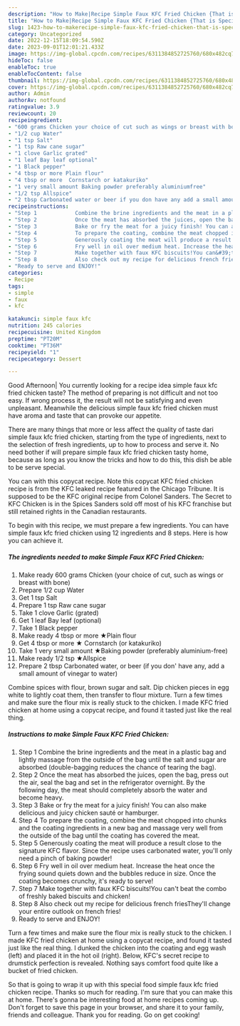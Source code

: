 ```yaml
---
description: "How to Make|Recipe Simple Faux KFC Fried Chicken {That is Special"
title: "How to Make|Recipe Simple Faux KFC Fried Chicken {That is Special"
slug: 1423-how-to-makerecipe-simple-faux-kfc-fried-chicken-that-is-special
category: Uncategorized
date: 2022-12-15T18:09:54.590Z
date: 2023-09-01T12:01:21.433Z
image: https://img-global.cpcdn.com/recipes/6311384852725760/680x482cq70/simple-faux-kfc-fried-chicken-recipe-main-photo.jpg
hideToc: false
enableToc: true
enableTocContent: false
thumbnail: https://img-global.cpcdn.com/recipes/6311384852725760/680x482cq70/simple-faux-kfc-fried-chicken-recipe-main-photo.jpg
cover: https://img-global.cpcdn.com/recipes/6311384852725760/680x482cq70/simple-faux-kfc-fried-chicken-recipe-main-photo.jpg
author: Admin
authorAv: notfound
ratingvalue: 3.9
reviewcount: 20
recipeingredient:
- "600 grams Chicken your choice of cut such as wings or breast with bone"
- "1/2 cup Water"
- "1 tsp Salt"
- "1 tsp Raw cane sugar"
- "1 clove Garlic grated"
- "1 leaf Bay leaf optional"
- "1 Black pepper"
- "4 tbsp or more Plain flour"
- "4 tbsp or more  Cornstarch or katakuriko"
- "1 very small amount Baking powder preferably aluminiumfree"
- "1/2 tsp Allspice"
- "2 tbsp Carbonated water or beer if you don have any add a small amount of vinegar to water"
recipeinstructions:
- "Step 1            Combine the brine ingredients and the meat in a plastic bag and lightly massage from the outside of the bag until the salt and sugar are absorbed (double-bagging reduces the chance of tearing the bag)."
- "Step 2            Once the meat has absorbed the juices, open the bag, press out the air, seal the bag and set in the refrigerator overnight. By the following day, the meat should completely absorb the water and become heavy."
- "Step 3            Bake or fry the meat for a juicy finish! You can also make delicious and juicy chicken sauté or hamburger."
- "Step 4            To prepare the coating, combine the meat chopped into chunks and the coating ingredients in a new bag and massage very well from the outside of the bag until the coating has covered the meat."
- "Step 5            Generously coating the meat will produce a result close to the signature KFC flavor. Since the recipe uses carbonated water, you&#39;ll only need a pinch of baking powder!"
- "Step 6            Fry well in oil over medium heat. Increase the heat once the frying sound quiets down and the bubbles reduce in size. Once the coating becomes crunchy, it&#39;s ready to serve!"
- "Step 7            Make together with faux KFC biscuits!You can&#39;t beat the combo of freshly baked biscuits and chicken!"
- "Step 8            Also check out my recipe for delicious french friesThey&#39;ll change your entire outlook on french fries!"
- "Ready to serve and ENJOY!"
categories:
- Recipe
tags:
- simple
- faux
- kfc

katakunci: simple faux kfc 
nutrition: 245 calories
recipecuisine: United Kingdom
preptime: "PT20M"
cooktime: "PT36M"
recipeyield: "1"
recipecategory: Dessert

---
```



Good Afternoon| You currently looking for a recipe idea simple faux kfc fried chicken taste? The method of preparing is not difficult and not too easy. If wrong process it, the result will not be satisfying and even unpleasant. Meanwhile the delicious simple faux kfc fried chicken must have aroma and taste that can provoke our appetite.






There are many things that more or less affect the quality of taste dari simple faux kfc fried chicken, starting from the type of ingredients, next to the selection of fresh ingredients, up to how to process and serve it. No need bother if will prepare simple faux kfc fried chicken tasty home, because as long as you know the tricks and how to do this, this dish be able to be serve  special.


You can with this copycat recipe. Note this copycat KFC fried chicken recipe is from the KFC leaked recipe featured in the Chicago Tribune. It is supposed to be the KFC original recipe from Colonel Sanders. The Secret to KFC Chicken is in the Spices Sanders sold off most of his KFC franchise but still retained rights in the Canadian restaurants.


To begin with this recipe, we must prepare a few ingredients. You can have simple faux kfc fried chicken using 12 ingredients and 8 steps. Here is how you can achieve it.

<!--inarticleads1-->

##### The ingredients needed to make Simple Faux KFC Fried Chicken:

1. Make ready 600 grams Chicken (your choice of cut, such as wings or breast with bone)
1. Prepare 1/2 cup Water
1. Get 1 tsp Salt
1. Prepare 1 tsp Raw cane sugar
1. Take 1 clove Garlic (grated)
1. Get 1 leaf Bay leaf (optional)
1. Take 1 Black pepper
1. Make ready 4 tbsp or more ★Plain flour
1. Get 4 tbsp or more ★ Cornstarch (or katakuriko)
1. Take 1 very small amount ★Baking powder (preferably aluminium-free)
1. Make ready 1/2 tsp ★Allspice
1. Prepare 2 tbsp Carbonated water, or beer (if you don&#39; have any, add a small amount of vinegar to water)


Combine spices with flour, brown sugar and salt. Dip chicken pieces in egg white to lightly coat them, then transfer to flour mixture. Turn a few times and make sure the flour mix is really stuck to the chicken. I made KFC fried chicken at home using a copycat recipe, and found it tasted just like the real thing. 

<!--inarticleads2-->

##### Instructions to make Simple Faux KFC Fried Chicken:

1. Step 1            Combine the brine ingredients and the meat in a plastic bag and lightly massage from the outside of the bag until the salt and sugar are absorbed (double-bagging reduces the chance of tearing the bag).
1. Step 2            Once the meat has absorbed the juices, open the bag, press out the air, seal the bag and set in the refrigerator overnight. By the following day, the meat should completely absorb the water and become heavy.
1. Step 3            Bake or fry the meat for a juicy finish! You can also make delicious and juicy chicken sauté or hamburger.
1. Step 4            To prepare the coating, combine the meat chopped into chunks and the coating ingredients in a new bag and massage very well from the outside of the bag until the coating has covered the meat.
1. Step 5            Generously coating the meat will produce a result close to the signature KFC flavor. Since the recipe uses carbonated water, you&#39;ll only need a pinch of baking powder!
1. Step 6            Fry well in oil over medium heat. Increase the heat once the frying sound quiets down and the bubbles reduce in size. Once the coating becomes crunchy, it&#39;s ready to serve!
1. Step 7            Make together with faux KFC biscuits!You can&#39;t beat the combo of freshly baked biscuits and chicken!
1. Step 8            Also check out my recipe for delicious french friesThey&#39;ll change your entire outlook on french fries!
1. Ready to serve and ENJOY!

Turn a few times and make sure the flour mix is really stuck to the chicken. I made KFC fried chicken at home using a copycat recipe, and found it tasted just like the real thing. I dunked the chicken into the coating and egg wash (left) and placed it in the hot oil (right). Below, KFC&#39;s secret recipe to drumstick perfection is revealed. Nothing says comfort food quite like a bucket of fried chicken. 

So that is going to wrap it up with this special food simple faux kfc fried chicken recipe. Thanks so much for reading. I'm sure that you can make this at home. There's gonna be interesting food at home recipes coming up. Don't forget to save this page in your browser, and share it to your family, friends and colleague. Thank you for reading. Go on get cooking!
